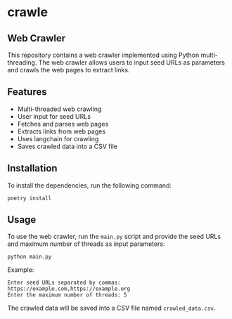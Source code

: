 # crawle

## Web Crawler

This repository contains a web crawler implemented using Python multi-threading. The web crawler allows users to input seed URLs as parameters and crawls the web pages to extract links.

## Features

- Multi-threaded web crawling
- User input for seed URLs
- Fetches and parses web pages
- Extracts links from web pages
- Uses langchain for crawling
- Saves crawled data into a CSV file

## Installation

To install the dependencies, run the following command:

```
poetry install
```

## Usage

To use the web crawler, run the `main.py` script and provide the seed URLs and maximum number of threads as input parameters:

```
python main.py
```

Example:

```
Enter seed URLs separated by commas: https://example.com,https://example.org
Enter the maximum number of threads: 5
```

The crawled data will be saved into a CSV file named `crawled_data.csv`.
